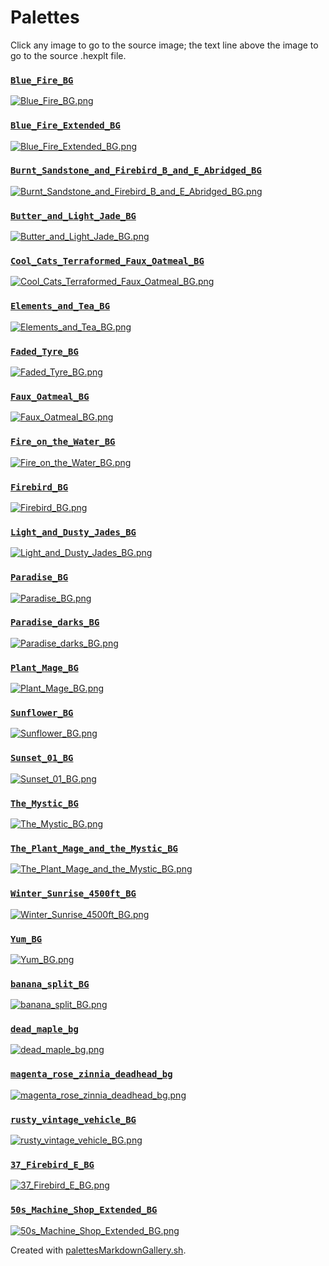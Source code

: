 # Palettes

Click any image to go to the source image; the text line above the image to go to the source .hexplt file.

### [`Blue_Fire_BG`](Blue_Fire_BG.hexplt)

[ ![Blue_Fire_BG.png](Blue_Fire_BG.png) ](Blue_Fire_BG.png)

### [`Blue_Fire_Extended_BG`](Blue_Fire_Extended_BG.hexplt)

[ ![Blue_Fire_Extended_BG.png](Blue_Fire_Extended_BG.png) ](Blue_Fire_Extended_BG.png)

### [`Burnt_Sandstone_and_Firebird_B_and_E_Abridged_BG`](Burnt_Sandstone_and_Firebird_B_and_E_Abridged_BG.hexplt)

[ ![Burnt_Sandstone_and_Firebird_B_and_E_Abridged_BG.png](Burnt_Sandstone_and_Firebird_B_and_E_Abridged_BG.png) ](Burnt_Sandstone_and_Firebird_B_and_E_Abridged_BG.png)

### [`Butter_and_Light_Jade_BG`](Butter_and_Light_Jade_BG.hexplt)

[ ![Butter_and_Light_Jade_BG.png](Butter_and_Light_Jade_BG.png) ](Butter_and_Light_Jade_BG.png)

### [`Cool_Cats_Terraformed_Faux_Oatmeal_BG`](Cool_Cats_Terraformed_Faux_Oatmeal_BG.hexplt)

[ ![Cool_Cats_Terraformed_Faux_Oatmeal_BG.png](Cool_Cats_Terraformed_Faux_Oatmeal_BG.png) ](Cool_Cats_Terraformed_Faux_Oatmeal_BG.png)

### [`Elements_and_Tea_BG`](Elements_and_Tea_BG.hexplt)

[ ![Elements_and_Tea_BG.png](Elements_and_Tea_BG.png) ](Elements_and_Tea_BG.png)

### [`Faded_Tyre_BG`](Faded_Tyre_BG.hexplt)

[ ![Faded_Tyre_BG.png](Faded_Tyre_BG.png) ](Faded_Tyre_BG.png)

### [`Faux_Oatmeal_BG`](Faux_Oatmeal_BG.hexplt)

[ ![Faux_Oatmeal_BG.png](Faux_Oatmeal_BG.png) ](Faux_Oatmeal_BG.png)

### [`Fire_on_the_Water_BG`](Fire_on_the_Water_BG.hexplt)

[ ![Fire_on_the_Water_BG.png](Fire_on_the_Water_BG.png) ](Fire_on_the_Water_BG.png)

### [`Firebird_BG`](Firebird_BG.hexplt)

[ ![Firebird_BG.png](Firebird_BG.png) ](Firebird_BG.png)

### [`Light_and_Dusty_Jades_BG`](Light_and_Dusty_Jades_BG.hexplt)

[ ![Light_and_Dusty_Jades_BG.png](Light_and_Dusty_Jades_BG.png) ](Light_and_Dusty_Jades_BG.png)

### [`Paradise_BG`](Paradise_BG.hexplt)

[ ![Paradise_BG.png](Paradise_BG.png) ](Paradise_BG.png)

### [`Paradise_darks_BG`](Paradise_darks_BG.hexplt)

[ ![Paradise_darks_BG.png](Paradise_darks_BG.png) ](Paradise_darks_BG.png)

### [`Plant_Mage_BG`](Plant_Mage_BG.hexplt)

[ ![Plant_Mage_BG.png](Plant_Mage_BG.png) ](Plant_Mage_BG.png)

### [`Sunflower_BG`](Sunflower_BG.hexplt)

[ ![Sunflower_BG.png](Sunflower_BG.png) ](Sunflower_BG.png)

### [`Sunset_01_BG`](Sunset_01_BG.hexplt)

[ ![Sunset_01_BG.png](Sunset_01_BG.png) ](Sunset_01_BG.png)

### [`The_Mystic_BG`](The_Mystic_BG.hexplt)

[ ![The_Mystic_BG.png](The_Mystic_BG.png) ](The_Mystic_BG.png)

### [`The_Plant_Mage_and_the_Mystic_BG`](The_Plant_Mage_and_the_Mystic_BG.hexplt)

[ ![The_Plant_Mage_and_the_Mystic_BG.png](The_Plant_Mage_and_the_Mystic_BG.png) ](The_Plant_Mage_and_the_Mystic_BG.png)

### [`Winter_Sunrise_4500ft_BG`](Winter_Sunrise_4500ft_BG.hexplt)

[ ![Winter_Sunrise_4500ft_BG.png](Winter_Sunrise_4500ft_BG.png) ](Winter_Sunrise_4500ft_BG.png)

### [`Yum_BG`](Yum_BG.hexplt)

[ ![Yum_BG.png](Yum_BG.png) ](Yum_BG.png)

### [`banana_split_BG`](banana_split_BG.hexplt)

[ ![banana_split_BG.png](banana_split_BG.png) ](banana_split_BG.png)

### [`dead_maple_bg`](dead_maple_bg.hexplt)

[ ![dead_maple_bg.png](dead_maple_bg.png) ](dead_maple_bg.png)

### [`magenta_rose_zinnia_deadhead_bg`](magenta_rose_zinnia_deadhead_bg.hexplt)

[ ![magenta_rose_zinnia_deadhead_bg.png](magenta_rose_zinnia_deadhead_bg.png) ](magenta_rose_zinnia_deadhead_bg.png)

### [`rusty_vintage_vehicle_BG`](rusty_vintage_vehicle_BG.hexplt)

[ ![rusty_vintage_vehicle_BG.png](rusty_vintage_vehicle_BG.png) ](rusty_vintage_vehicle_BG.png)

### [`37_Firebird_E_BG`](37_Firebird_E_BG.hexplt)

[ ![37_Firebird_E_BG.png](37_Firebird_E_BG.png) ](37_Firebird_E_BG.png)

### [`50s_Machine_Shop_Extended_BG`](50s_Machine_Shop_Extended_BG.hexplt)

[ ![50s_Machine_Shop_Extended_BG.png](50s_Machine_Shop_Extended_BG.png) ](50s_Machine_Shop_Extended_BG.png)

Created with [palettesMarkdownGallery.sh](https://github.com/earthbound19/_ebDev/blob/master/scripts/imgAndVideo/palettesMarkdownGallery.sh).